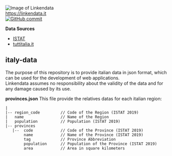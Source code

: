 ![Image of Linkendata](https://linkendata.it/wp-content/uploads/2019/12/logo-linkendata-55.png)<br>
https://linkendata.it
<br>
[![GitHub commit](https://img.shields.io/github/last-commit/Linkendata/italy-data)](https://github.com/Linkendata/italy-data/commits/master) 

**Data Sources** 

* [ISTAT](http://dati.istat.it/Index.aspx?QueryId=18460#)
* [tuttitalia.it](https://www.tuttitalia.it/province/)

## italy-data

The purpose of this repository is to provide italian data in json format, which can be used for the development 
of web applications.<br>
Linkendata assumes no responsibility about the validity of the data and for any damage caused by its use.<br>

**provinces.json**
This file provide the relatives datas for each italian region:
```
|
|-- region_code         // Code of the Region (ISTAT 2019)
|   name                // Name of the Region
|   population          // Population (ISTAT 2019)
|-- provinces
   |--  code            // Code of the Province (ISTAT 2019)
        name            // Name of the Province (ISTAT 2019)
        tag             // Province Abbreviation
        population      // Population of the Province (ISTAT 2019)
        area            // Area in square kilometers
 ```
